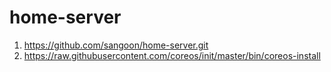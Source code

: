 # home-server

1. https://github.com/sangoon/home-server.git
2. https://raw.githubusercontent.com/coreos/init/master/bin/coreos-install
